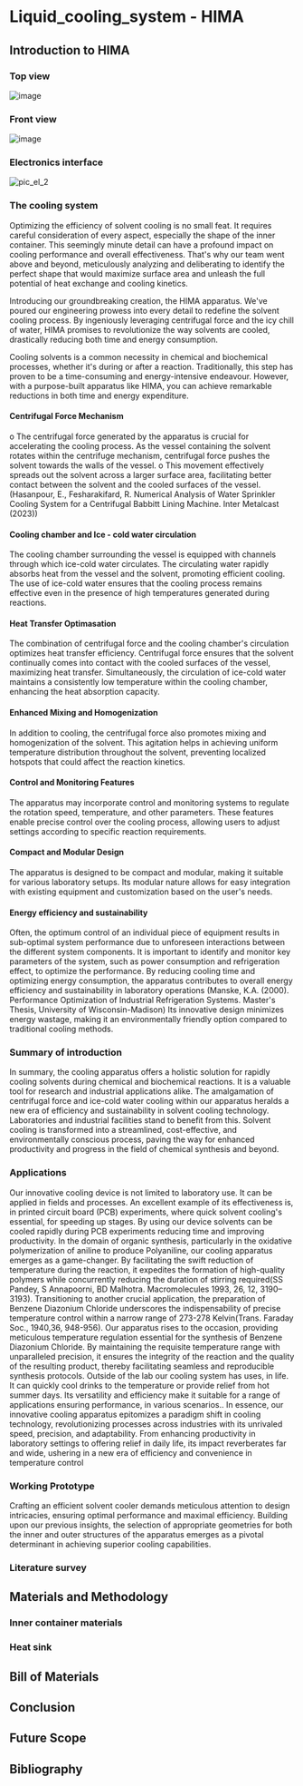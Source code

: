 # Liquid_cooling_system - HIMA

## Introduction to HIMA

### Top view
![image](https://github.com/pvjambur/Liquid_cooling_system/assets/145439975/adc92939-4631-48f2-b3dd-6c518c6a7a44)

### Front view

![image](https://github.com/pvjambur/Liquid_cooling_system/assets/145439975/8346d861-03d0-4496-aca8-b3879ab5d2db)

### Electronics interface
![pic_el_2](https://github.com/pvjambur/Liquid_cooling_system/assets/145439975/f5f0a2fc-99ec-4d0a-a4a0-4c0405132699)

### The cooling system

Optimizing the efficiency of solvent cooling is no small feat. It requires careful consideration of every aspect, especially the shape of the inner container. This seemingly minute detail can have a profound impact on cooling performance and overall effectiveness. That's why our team went above and beyond, meticulously analyzing and deliberating to identify the perfect shape that would maximize surface area and unleash the full potential of heat exchange and cooling kinetics.

Introducing our groundbreaking creation, the HIMA apparatus. We've poured our engineering prowess into every detail to redefine the solvent cooling process. By ingeniously leveraging centrifugal force and the icy chill of water, HIMA promises to revolutionize the way solvents are cooled, drastically reducing both time and energy consumption.

Cooling solvents is a common necessity in chemical and biochemical processes, whether it's during or after a reaction. Traditionally, this step has proven to be a time-consuming and energy-intensive endeavour. However, with a purpose-built apparatus like HIMA, you can achieve remarkable reductions in both time and energy expenditure.

#### Centrifugal Force Mechanism

o	The centrifugal force generated by the apparatus is crucial for accelerating the cooling process. As the vessel containing the solvent rotates within the centrifuge mechanism, centrifugal force pushes the solvent towards the walls of the vessel.
o	This movement effectively spreads out the solvent across a larger surface area, facilitating better contact between the solvent and the cooled surfaces of the vessel. (Hasanpour, E., Fesharakifard, R. Numerical Analysis of Water Sprinkler Cooling System for a Centrifugal Babbitt Lining Machine. Inter Metalcast (2023))

#### Cooling chamber and Ice - cold water circulation

The cooling chamber surrounding the vessel is equipped with channels through which ice-cold water circulates.
The circulating water rapidly absorbs heat from the vessel and the solvent, promoting efficient cooling.
The use of ice-cold water ensures that the cooling process remains effective even in the presence of high temperatures generated during reactions.

#### Heat Transfer Optimasation

The combination of centrifugal force and the cooling chamber's circulation optimizes heat transfer efficiency.
Centrifugal force ensures that the solvent continually comes into contact with the cooled surfaces of the vessel, maximizing heat transfer.
Simultaneously, the circulation of ice-cold water maintains a consistently low temperature within the cooling chamber, enhancing the heat absorption capacity.

#### Enhanced Mixing and Homogenization

In addition to cooling, the centrifugal force also promotes mixing and homogenization of the solvent.
This agitation helps in achieving uniform temperature distribution throughout the solvent, preventing localized hotspots that could affect the reaction kinetics.

#### Control and Monitoring Features

The apparatus may incorporate control and monitoring systems to regulate the rotation speed, temperature, and other parameters.
These features enable precise control over the cooling process, allowing users to adjust settings according to specific reaction requirements.

#### Compact and Modular Design

The apparatus is designed to be compact and modular, making it suitable for various laboratory setups.
Its modular nature allows for easy integration with existing equipment and customization based on the user's needs.

#### Energy efficiency and sustainability

Often, the optimum control of an individual piece of equipment results in sub-optimal system performance due to unforeseen interactions between the different system components. It is important to identify and monitor key parameters of the system, such as power consumption and refrigeration effect, to optimize the performance.
By reducing cooling time and optimizing energy consumption, the apparatus contributes to overall energy efficiency and sustainability in laboratory operations (Manske, K.A. (2000). Performance Optimization of Industrial Refrigeration Systems. Master's Thesis, University of Wisconsin-Madison)
Its innovative design minimizes energy wastage, making it an environmentally friendly option compared to traditional cooling methods.

### Summary of introduction

In summary, the cooling apparatus offers a holistic solution for rapidly cooling solvents during chemical and biochemical reactions. It is a valuable tool for research and industrial applications alike.
The amalgamation of centrifugal force and ice-cold water cooling within our apparatus heralds a new era of efficiency and sustainability in solvent cooling technology. Laboratories and industrial facilities stand to benefit from this. Solvent cooling is transformed into a streamlined, cost-effective, and environmentally conscious process, paving the way for enhanced productivity and progress in the field of chemical synthesis and beyond.

### Applications

Our innovative cooling device is not limited to laboratory use. It can be applied in fields and processes. An excellent example of its effectiveness is, in printed circuit board (PCB) experiments, where quick solvent cooling's essential, for speeding up stages. By using our device solvents can be cooled rapidly during PCB experiments reducing time and improving productivity.
In the domain of organic synthesis, particularly in the oxidative polymerization of aniline to produce Polyaniline, our cooling apparatus emerges as a game-changer. By facilitating the swift reduction of temperature during the reaction, it expedites the formation of high-quality polymers while concurrently reducing the duration of stirring required(SS Pandey, S Annapoorni, BD Malhotra. Macromolecules 1993, 26, 12, 3190–3193). 
Transitioning to another crucial application, the preparation of Benzene Diazonium Chloride underscores the indispensability of precise temperature control within a narrow range of 273-278 Kelvin(Trans. Faraday Soc., 1940,36, 948-956). Our apparatus rises to the occasion, providing meticulous temperature regulation essential for the synthesis of Benzene Diazonium Chloride. By maintaining the requisite temperature range with unparalleled precision, it ensures the integrity of the reaction and the quality of the resulting product, thereby facilitating seamless and reproducible synthesis protocols.
Outside of the lab our cooling system has uses, in life. It can quickly cool drinks to the temperature or provide relief from hot summer days. Its versatility and efficiency make it suitable for a range of applications ensuring performance, in various scenarios..
In essence, our innovative cooling apparatus epitomizes a paradigm shift in cooling technology, revolutionizing processes across industries with its unrivaled speed, precision, and adaptability. From enhancing productivity in laboratory settings to offering relief in daily life, its impact reverberates far and wide, ushering in a new era of efficiency and convenience in temperature control

### Working Prototype

Crafting an efficient solvent cooler demands meticulous attention to design intricacies, ensuring optimal performance and maximal efficiency. Building upon our previous insights, the selection of appropriate geometries for both the inner and outer structures of the apparatus emerges as a pivotal determinant in achieving superior cooling capabilities.




### Literature survey

## Materials and Methodology

### Inner container materials

### Heat sink

## Bill of Materials

## Conclusion

## Future Scope

## Bibliography

